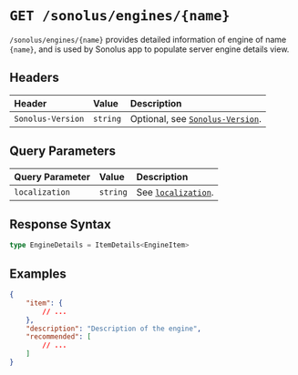 # `GET /sonolus/engines/{name}`

`/sonolus/engines/{name}` provides detailed information of engine of name `{name}`, and is used by Sonolus app to populate server engine details view.

## Headers

| Header            | Value    | Description                                                    |
| :---------------- | :------- | :------------------------------------------------------------- |
| `Sonolus-Version` | `string` | Optional, see [`Sonolus-Version`](../headers/sonolus-version). |

## Query Parameters

| Query Parameter | Value    | Description                                             |
| :-------------- | :------- | :------------------------------------------------------ |
| `localization`  | `string` | See [`localization`](../query-parameters/localization). |

## Response Syntax

```ts
type EngineDetails = ItemDetails<EngineItem>
```

## Examples

```json
{
    "item": {
        // ...
    },
    "description": "Description of the engine",
    "recommended": [
        // ...
    ]
}
```
